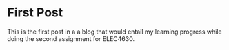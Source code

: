 # First Post

This is the first post in a a blog that would entail my learning progress while doing the second assignment for ELEC4630.
